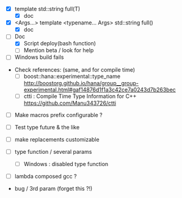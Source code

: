 
* [X] template <class T> std::string full(T)
    * [X] doc
* [X] <Args...> template <typename... Args> std::string full()
    * [X] doc

* [ ] Doc
    * [X] Script deploy(bash function)
    * [ ] Mention beta / look for help

* [ ] Windows build fails

* Check references: (same, and for compile time)
    * [ ] boost::hana::experimental::type_name
        http://boostorg.github.io/hana/group__group-experimental.html#gaf14876d1f1a3c42ce7a0243d7b263bec
    * [ ] ctti : Compile Time Type Information for C++
        https://github.com/Manu343726/ctti

* [ ] Make macros prefix configurable ?
* [ ] Test type future & the like
* [ ] make replacements customizable
* [ ] type function / several params
  * [ ] Windows : disabled type function
* [ ] lambda composed gcc ?


* bug / 3rd param (forget this ?!)
